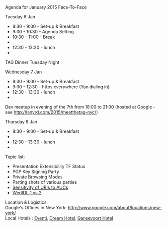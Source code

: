 Agenda for January 2015 Face-To-Face

Tuesday 6 Jan
* 8:30 - 9:00 - Set-up & Breakfast
* 9:00 - 10:30 - Agenda Setting
* 10:30 - 11:00 - Break
* 
* 12:30 - 13:30 - lunch
* 

TAG Dinner Tuesday Night

Wednesday 7 Jan 
* 8:30 - 9:00 - Set-up & Breakfast
* 9:00 - 12:30 - https everywhere (Yan dialing in)
* 12:30 - 13:30 - lunch
* 

Dev meetup in evening of the 7th from 18:00 to 21:00 (hosted at Google - see http://lanyrd.com/2015/meetthetag-nyc/)

Thursday 8 Jan
* 8:30 - 9:00 - Set-up & Breakfast
*
* 12:30 - 13:30 - lunch
* 

Topic list:
 * Presentation Extensibility TF Status
 * PGP Key Signing Party
 * Private Browsing Modes
 * Parting shots of various parties
 * [Sensitivity of URIs to AUCs](http://lists.w3.org/Archives/Public/www-tag/2014Nov/0009.html)
 * [WedIDL 1 vs 2](http://lists.w3.org/Archives/Public/www-tag/2014Dec/0005.html)

Location & Logistics:  
Google's Offices in New York: http://www.google.com/about/locations/new-york/  
Local Hotels : [Eventi](http://www.eventihotel.com), [Dream Hotel](http://www.dreamdowntown.com), [Gansevoort Hotel](http://www.gansevoorthotelgroup.com/hotels/gansevoort-meatpacking-nyc)  
